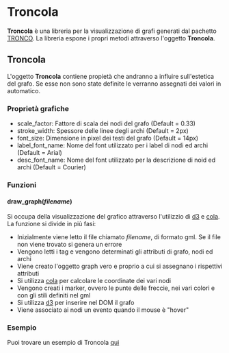 # Troncola
**Troncola** è una libreria per la visualizzazione di grafi generati dal pachetto [TRONCO](https://sites.google.com/site/troncopackage/).
La libreria espone i propri metodi attraverso l'oggetto **Troncola**.

## Troncola

L'oggetto **Troncola** contiene propietà che andranno a influire sull'estetica del grafo.
Se esse non sono state definite le verranno assegnati dei valori in automatico.

### Proprietà grafiche

 - scale_factor: Fattore di scala dei nodi del grafo (Default = 0.33)
 - stroke_width: Spessore delle linee degli archi (Default = 2px)
 - font_size: Dimensione in pixel dei testi del grafo (Default = 14px)
 - label_font_name: Nome del font utilizzato per i label di nodi ed archi (Default = Arial)
 - desc_font_name: Nome del font utilizzato per la descrizione di noid ed archi (Default = Courier)

### Funzioni

#### draw_graph(*filename*)

Si occupa della visualizzazione del grafico attraverso l'utilizzio di [d3](https://d3js.org/) e [cola](http://marvl.infotech.monash.edu/webcola/).
La funzione si divide in più fasi:

 - Inizialmente viene letto il file chiamato *filename*, di formato gml. Se il file non viene trovato si genera un errore
 - Vengono letti i tag **<key>** e vengono determinati gli attributi di grafo, nodi ed archi
 - Viene creato l'oggetto graph vero e proprio a cui si assegnano i rispettivi attributi
 - Si utilizza [cola](http://marvl.infotech.monash.edu/webcola/) per calcolare le coordinate dei vari nodi
 - Vengono creati i marker, ovvero le punte delle freccie, nei vari colori e con gli stili definiti nel gml
 - Si utilizza [d3](https://d3js.org/) per inserire nel DOM il grafo
 - Viene associato ai nodi un evento quando il mouse è "hover"
 

### Esempio

Puoi trovare un esempio di Troncola [qui](http://bl.ocks.org/Mirko-o/436d7a6e0b8061a2f827d83edeb6049c)
